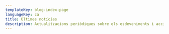 ```yaml
---
templateKey: blog-index-page
languageKey: ca
title: Últimes notícies
description: Actualitzacions periòdiques sobre els esdeveniments i accions de Rebel·lió o Extinció Barcelona
---
```

